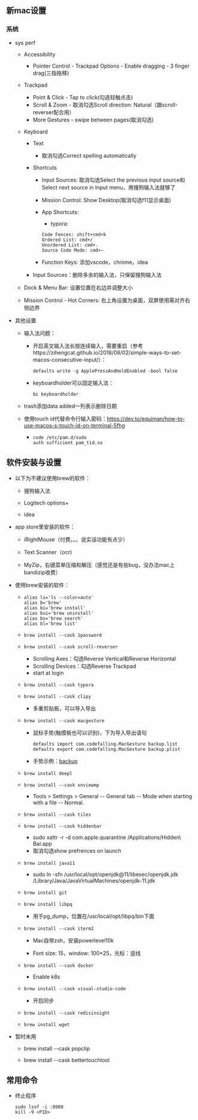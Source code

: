## 新mac设置

### 系统


- sys perf

  - Accessibility

    - Pointer Control - Trackpad Options - Enable dragging - 3 finger drag(三指拖移)

  - Trackpad

    - Point & Click - Tap to click(勾选轻触点击)
    - Scroll & Zoom - 取消勾选Scroll direction: Natural（跟scroll-reverser配合用）
    - More Gestures - swipe between pages(取消勾选)

  - Keyboard

    - Text

      - 取消勾选Correct spelling automatically

    - Shortcuts

      - Input Sources: 取消勾选Select the previous input source和Select next source in Input menu，用搜狗输入法就够了

      - Mission Control: Show Desktop(取消勾选f11显示桌面)

      - App Shortcuts:

        - typora:

        ```
        Code Fences: shift+cmd+k
        Ordered List: cmd+/
        Unordered List: cmd+.
        Source Code Mode: cmd+~
        ```

      - Function Keys: 添加vscode，chrome，idea

    - Input Sources：删除多余的输入法，只保留搜狗输入法

  - Dock & Menu Bar: 设置位置在右边并调整大小

  - Mission Control - Hot Corners: 右上角设置为桌面，双屏使用需对齐右侧边界

- 其他设置

  
  - 输入法问题：
  
  
      - 开启英文输入法长按连续输入，需要重启（参考https://zihengcat.github.io/2018/08/02/simple-ways-to-set-macos-consecutive-input/）：
  
        ```
        defaults write -g ApplePressAndHoldEnabled -bool false
        ```
  
  
  
      - keyboardholder可以固定输入法：
  
        ```
        bi keyboardholder
        ```
  
  - trash添加data added一列表示删除日期
  
  
  - 使用touch id代替命令行输入密码：https://dev.to/equiman/how-to-use-macos-s-touch-id-on-terminal-5fhg
  
    - ```
      code /etc/pam.d/sudo
      auth sufficient pam_tid.so
      ```

## 软件安装与设置

- 以下为不建议使用brew的软件：

  - 搜狗输入法

  - Logitech options+

  - idea

- app store里安装的软件：

  - iRightMouse（付费。。。说实话功能有点少）

  - Text Scanner（ocr)

  - MyZip，右键菜单压缩和解压（感觉还是有些bug，没办法mac上bandizip收费）

- 使用brew安装的软件：

  - ```
    alias ls='ls --color=auto'
    alias b='brew'
    alias bi='brew install'
    alias bui='brew uninstall'
    alias bs='brew search'
    alias bl='brew list'
    ```
  
  - ```
    brew install --cask 1password
    ```
  
  - ```
    brew install --cask scroll-reverser
    ```
  
    - Scrolling Axes：勾选Reverse Vertical和Reverse Horizontal
    - Scrolling Devices：勾选Reverse Trackpad
    - start at login
    
  - ```
    brew install --cask typora
    ```
  
  - ```
    brew install --cask clipy
    ```
  
    - 多重剪贴板，可以导入导出
  
  - ```
    brew install --cask macgesture
    ```
  
    - 鼠标手势(触摸板也可以识别)，下为导入导出语句
  
      ```
      defaults import com.codefalling.MacGesture backup.list
      defaults export com.codefalling.MacGesture backup.plist
      ```
  
    - 手势示例：[backup](resources/backup.plist)
  
  - ```
    brew install deepl
    ```
  
  - ```
    brew install --cask xnviewmp
    ```
  
    - Tools > Settings > General -- General tab -- Mode when starting with a file -- Normal.
  
  - ```
    brew install --cask tiles
    ```
  
  - ```
    brew install --cask hiddenbar
    ```
    
    - sudo xattr -r -d com.apple.quarantine /Applications/Hidden\ Bar.app
    - 取消勾选show prefrences on launch
  
  - ```
    brew install java11
    ```
    
    - sudo ln -sfn /usr/local/opt/openjdk@11/libexec/openjdk.jdk /Library/Java/JavaVirtualMachines/openjdk-11.jdk
  
  - ```
    brew install git
    ```
  
  - ```
    brew install libpq
    ```

    - 用于pg_dump，位置在/usr/local/opt/libpq/bin下面
  
  - ```
    brew install --cask iterm2
    ```

    - Mac自带zsh，安装powerlevel10k

    - Font size: 15，window: 100*25，光标：竖线

  - ```
    brew install --cask docker
    ```
  
    - Enable k8s
  
  - ```
    brew install --cask visual-studio-code
    ```
  
    - 开启同步
  
  - ```
    brew install --cask redisinsight
    ```
  
  - ```
    brew install wget
    ```
  


- 暂时未用

  - brew install --cask popclip

  - brew install --cask bettertouchtool



## 常用命令

- 终止程序

  ```
  sudo lsof -i :8080
  kill -9 <PID>
  ```

  



​	